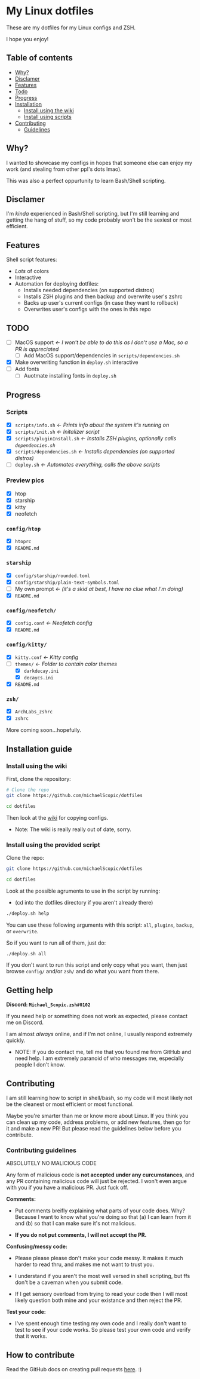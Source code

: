 # My Linux dotfiles

These are my dotfiles for my Linux configs and ZSH.

I hope you enjoy!

## Table of contents

- [Why?](https://github.com/michaelScopic/dotfiles#why)
- [Disclamer](https://github.com/michaelScopic/dotfiles#disclamer)
- [Features](https://github.com/michaelScopic/dotfiles#features)
- [Todo](https://github.com/michaelScopic/dotfiles#todo)
- [Progress](https://github.com/michaelScopic/dotfiles#progress)
- [Installation](https://github.com/michaelScopic/dotfiles#installation-guide)
  - [Install using the wiki](https://github.com/michaelScopic/dotfiles#install-using-the-wiki)
  - [Install using scripts](https://github.com/michaelScopic/dotfiles#install-using-the-provided-script)
- [Contributing](https://github.com/michaelScopic/dotfiles#contributing)
  - [Guidelines](https://github.com/michaelScopic/dotfiles#contributing-guidelines)

## Why?

I wanted to showcase my configs in hopes that someone else can enjoy my work (and stealing from other ppl's dots lmao).

This was also a perfect oppurtunity to learn Bash/Shell scripting.

## Disclamer

I'm _kinda_ experienced in Bash/Shell scripting, but I'm still learning and getting the hang of stuff, so my code probably won't be the sexiest or most efficient.

## Features

Shell script features:

- _Lots_ of colors
- Interactive
- Automation for deploying dotfiles:
  - Installs needed dependencies (on supported distros)
  - Installs ZSH plugins and then backup and overwrite user's zshrc
  - Backs up user's current configs (in case they want to rollback)
  - Overwrites user's configs with the ones in this repo

## TODO

- [ ] MacOS support _<- I won't be able to do this as I don't use a Mac, so a PR is appreciated_
  - [ ] Add MacOS support/dependencies in `scripts/dependencies.sh`
- [x] Make overwriting function in `deploy.sh` interactive
- [ ] Add fonts
  - [ ] Auotmate installing fonts in `deploy.sh`

## Progress

### Scripts

- [x] `scripts/info.sh` _<- Prints info about the system it's running on_
- [x] `scripts/init.sh` _<- Initalizer script_
- [x] `scripts/pluginInstall.sh` _<- Installs ZSH plugins, optionally calls `dependencies.sh`_
- [x] `scripts/dependencies.sh` _<- Installs dependencies (on supported distros)_
- [ ] `deploy.sh` _<- Automates everything, calls the above scripts_

### Preview pics

- [x] htop
- [x] starship
- [x] kitty
- [x] neofetch

### `config/htop`

- [x] `htoprc`
- [x] `README.md`

### `starship`

- [x] `config/starship/rounded.toml`
- [x] `config/starship/plain-text-symbols.toml`
- [ ] My own prompt _<- (it's a skid at best, I have no clue what I'm doing)_
- [x] `README.md`

### `config/neofetch/`

- [x] `config.conf` _<- Neofetch config_
- [x] `README.md`

### `config/kitty/`

- [x] `kitty.conf` _<- Kitty config_
- [ ] `themes/` _<- Folder to contain color themes_
  - [x] `darkdecay.ini`
  - [x] `decaycs.ini`
- [x] `README.md`

### `zsh/`

- [x] `ArchLabs_zshrc`
- [x] `zshrc`

More coming soon...hopefully.

## Installation guide

### Install using the wiki

First, clone the repository:

```sh
# Clone the repo
git clone https://github.com/michaelScopic/dotfiles

cd dotfiles
```

Then look at the [wiki](https://github.com/michaelScopic/dotfiles/wiki) for copying configs.

- Note: The wiki is really really out of date, sorry.

### Install using the provided script

Clone the repo:

```sh
git clone https://github.com/michaelScopic/dotfiles

cd dotfiles
```

Look at the possible agruments to use in the script by running:

- (cd into the dotfiles directory if you aren't already there)

```sh
./deploy.sh help
```

You can use these following arguments with this script: `all`, `plugins`, `backup`, or `overwrite`.

So if you want to run all of them, just do:

```sh
./deploy.sh all
```

If you don't want to run this script and only copy what you want, then just browse `config/` and/or `zsh/` and do what you want from there.

## Getting help

**Discord: `Michael_Scopic.zsh#0102`**

If you need help or something does not work as expected, please contact me on Discord.

I am almost _always_ online, and if I'm not online, I usually respond extremely quickly.

- NOTE: If you do contact me, tell me that you found me from GitHub and need help. I am extremely paranoid of who messages me, especially people I don't know.

## Contributing

I am still learning how to script in shell/bash, so my code will most likely not be the cleanest or most efficient or most functional.

Maybe you're smarter than me or know more about Linux. If you think you can clean up my code, address problems, or add new features, then go for it and make a new PR! But please read the guidelines below before you contribute.

### Contributing guidelines

ABSOLUTELY NO MALICIOUS CODE

Any form of malicious code is **not accepted under any curcumstances**, and any PR containing malicious code will just be rejected. I won't even argue with you if you have a malicious PR. Just fuck off.

**Comments:**

- Put comments breifly explaining what parts of your code does. Why? Because I want to know what you're doing so that (a) I can learn from it and (b) so that I can make sure it's not malicious.

- **If you do not put comments, I will not accept the PR.**

**Confusing/messy code:**

- Please please please don't make your code messy. It makes it much harder to read thru, and makes me not want to trust you.

- I understand if you aren't the most well versed in shell scripting, but ffs don't be a caveman when you submit code.

- If I get sensory overload from trying to read your code then I will most likely question both mine and your existance and then reject the PR.

**Test your code:**

- I've spent enough time testing my own code and I really don't want to test to see if your code works. So please test your own code and verify that it works.

## How to contribute

Read the GitHub docs on creating pull requests [here](https://docs.github.com/en/pull-requests/collaborating-with-pull-requests/proposing-changes-to-your-work-with-pull-requests/creating-a-pull-request?tool=codespaces). :)

